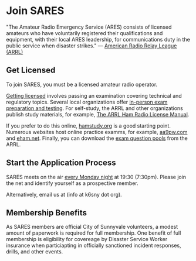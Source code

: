 # Join SARES

"The Amateur Radio Emergency Service (ARES) consists of licensed amateurs who have voluntarily registered their qualifications and equipment, with their local ARES leadership, for communications duty in the public service when disaster strikes." &mdash; [American Radio Relay League (ARRL)](https://www.arrl.org/ares)

## Get Licensed

To join SARES, you must be a licensed amateur radio operator.

[Getting licensed](https://www.arrl.org/getting-licensed) involves passing an examination covering technical and regulatory topics. Several local organizations offer [in-person exam preparation and testing](https://www.scc-ares-races.org/about/get-started/license). For self-study, the ARRL and other organizations publish study materials, for example, [The ARRL Ham Radio License Manual](https://www.arrl.org/studying-for-a-technician-license).

If you prefer to do this online, [hamstudy.org](https://hamstudy.org/) is a good starting point. Numerous websites host online practice examms, for example, [aa9pw.com](https://www.aa9pw.com/) and [eham.net](https://www.eham.net/exams/). Finally, you can download the [exam question pools](http://www.arrl.org/question-pools) from the ARRL.

## Start the Application Process

SARES meets on the air [every Monday night](nets.md) at 19:30 (7:30pm). Please join the net and identify yourself as a prospective member.

Alternatively, email us at (info at k6sny dot org).

## Membership Benefits

As SARES members are official City of Sunnyvale volunteers, a modest amount of paperwork is required for full membership. One benefit of full membership is eligibility for covereage by Disaster Service Worker insurance when particiapting in officially sanctioned incident responses, drills, and other events.

